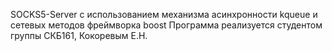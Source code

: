 SOCKS5-Server с использованием механизма асинхронности kqueue и сетевых методов фреймворка boost
Программа реализуется студентом группы СКБ161, Кокоревым Е.Н.
